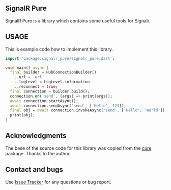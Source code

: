 ## SignalR Pure

SignalR Pure is a library which contains some useful tools for Signalr.

## USAGE
This is example code how to implement this library.
``` Dart
import 'package:signalr_pure/signalr_pure.dart';

void main() async {
  final builder = HubConnectionBuilder()
    ..url = 'url'
    ..logLevel = LogLevel.information
    ..reconnect = true;
  final connection = builder.build();
  connection.on('send', (args) => print(args));
  await connection.startAsync();
  await connection.sendAsync('send', ['Hello', 123]);
  final obj = await connection.invokeAsync('send', ['Hello', 'World']);
  print(obj);
}
```
## Acknowledgments

The base of the source code for this library was copied from the [cure][pub_link] package. Thanks to the author.

[pub_link]: https://github.com/yanshouwang/cure/
## Contact and bugs
Use [Issue Tracker][issue_tracker] for any questions or bug report.

[issue_tracker]: https://github.com/Dimolll/signalr_pure/issues/
